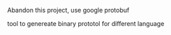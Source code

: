 Abandon this project, use google protobuf

tool to genereate binary prototol for different language
